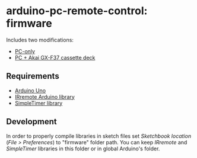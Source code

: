 # arduino-pc-remote-control: firmware

Includes two modifications:

- [PC-only](./pc-only)
- [PC + Akai GX-F37 cassette deck](./pc-and-akai)

## Requirements

- [Arduino Uno](httphttps://store.arduino.cc/arduino-uno-rev3)
- [IRremote Arduino library](http://z3t0.github.io/Arduino-IRremote/)
- [SimpleTimer library](https://github.com/kiryanenko/SimpleTimer)

## Development

In order to properly compile libraries in sketch files set _Sketchbook location_ (_File > Preferences_) to "firmware" folder path.
You can keep _IRremote_ and _SimpleTimer_ libraries in this folder or in global Arduino's folder.
